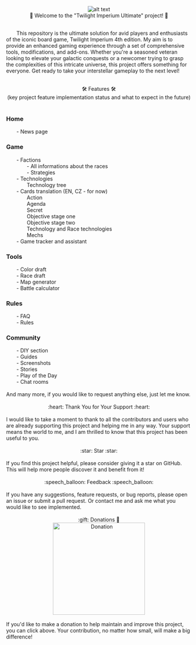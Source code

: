 ﻿<div align="center">
  <img src="https://i.ibb.co/s5SynFd/Twilight-imperium-ultimate-logo.png" alt="alt text">
</div>

<div align="center">
  🌌 Welcome to the "Twilight Imperium Ultimate" project! 🌌 
</div>
</br>
<p>&emsp;&emsp;This repository is the ultimate solution for avid players and enthusiasts of the iconic board game, Twilight Imperium 4th edition. My aim is to provide an enhanced gaming experience through a set of comprehensive tools, modifications, and add-ons. Whether you're a seasoned veteran looking to elevate your galactic conquests or a newcomer trying to grasp the complexities of this intricate universe, this project offers something for everyone. Get ready to take your interstellar gameplay to the next level!</p>
</br>
<div align="center">
  🛠️ Features 🛠️
</div>
<div align="center">
(key project feature implementation status and what to expect in the future)
</div>
</br>

<h3>Home</h3>
&emsp;&emsp;- News page</br>
<h3>Game</h3>
&emsp;&emsp;- Factions</br>
&emsp;&emsp;&emsp;&emsp;- All informations about the races</br>
&emsp;&emsp;&emsp;&emsp;- Strategies</br>
&emsp;&emsp;- Technologies</br>
&emsp;&emsp;&emsp;&emsp;Technology tree</br>
&emsp;&emsp;- Cards translation (EN, CZ - for now)</br>
&emsp;&emsp;&emsp;&emsp;Action</br>
&emsp;&emsp;&emsp;&emsp;Agenda</br>
&emsp;&emsp;&emsp;&emsp;Secret</br>
&emsp;&emsp;&emsp;&emsp;Objective stage one</br>
&emsp;&emsp;&emsp;&emsp;Objective stage two</br>
&emsp;&emsp;&emsp;&emsp;Technology and Race technologies</br>
&emsp;&emsp;&emsp;&emsp;Mechs</br>
&emsp;&emsp;- Game tracker and assistant</br>
<h3>Tools</h3>
&emsp;&emsp;- Color draft</br>
&emsp;&emsp;- Race draft</br>
&emsp;&emsp;- Map generator</br>
&emsp;&emsp;- Battle calculator</br>
<h3>Rules</h3>
&emsp;&emsp;- FAQ</br>
&emsp;&emsp;- Rules</br>
<h3>Community</h3>
&emsp;&emsp;- DIY section</br>
&emsp;&emsp;- Guides</br>
&emsp;&emsp;- Screenshots</br>
&emsp;&emsp;- Stories</br>
&emsp;&emsp;- Play of the Day</br>
&emsp;&emsp;- Chat rooms</br>
</br>
And many more, if you would like to request anything else, just let me know.
</br>
</br>
<div align="center">
:heart: Thank You for Your Support :heart:
</div>
</br>
I would like to take a moment to thank to all the contributors and users who are already supporting this project and helping me in any way. 
Your support means the world to me, and I am thrilled to know that this project has been useful to you.</br>
</br>
<div align="center">
:star: Star :star:
</div>
</br>
If you find this project helpful, please consider giving it a star on GitHub. This will help more people discover it and benefit from it!</br>
</br>
<div align="center">
:speech_balloon: Feedback :speech_balloon:
</div>
</br>
If you have any suggestions, feature requests, or bug reports, please open an issue or submit a pull request. Or contact me and ask me what you would like to see implemented.
</br>
</br>
<div align="center">
:gift: Donations 🎁
</div>
<div align="center">
<a href="https://www.paypal.com/donate/?hosted_button_id=VRFQW3EAQZEYN">
  <img src="https://i.ibb.co/LPJZ29Z/pngwing-com.png" alt="Donation" style="width: 250px;">
</a>
</div>
</br>
If you'd like to make a donation to help maintain and improve this project, you can click above. Your contribution, no matter how small, will make a big difference!
